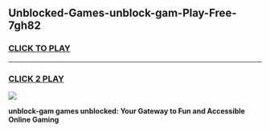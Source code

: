 
## Unblocked-Games-unblock-gam-Play-Free-7gh82
<h3>
<a href="https://premium76.site?title=unblock-gam&ref=10A">CLICK TO PLAY</a></h3>
<hr>

<h3>
<a href="https://premium76.site?title=unblock-gam&ref=10A">CLICK 2 PLAY</a>
  
</h3>

<a href="https://premium76.site?title=unblock-gam&ref=10A"><img src="https://clearcache.store/games.png"></a>


**unblock-gam games unblocked: Your Gateway to Fun and Accessible Online Gaming**
